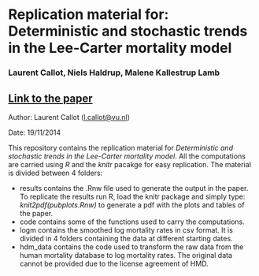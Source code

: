 # Replication material for: Deterministic and stochastic trends in the Lee-Carter mortality model
### Laurent Callot, Niels Haldrup, Malene Kallestrup Lamb

[Link to the paper](http://lcallot.github.io/papers/death/)
---

Author: Laurent Callot (l.callot@vu.nl)

Date: 19/11/2014


This repository contains the replication material for _Deterministic and stochastic trends in the Lee-Carter mortality model_. All the computations are carried using *R* and the *knitr* pacakge for easy replication. The material is divided between 4 folders:

 - results contains the .Rnw file used to generate the output in the paper. To replicate the results run R, load the knitr package and simply type: _knit2pdf(pubplots.Rnw)_ to generate a pdf with the plots and tables of the paper.  
 - code contains some of the functions used to carry the computations.
 - logm contains the smoothed log mortality rates in csv format. It is divided in 4 folders containing the data at different starting dates.
 - hdm_data contains the code used to transform the raw data from the human mortality database to log mortality rates. The original data cannot be provided due to the license agreement of HMD. 
  
